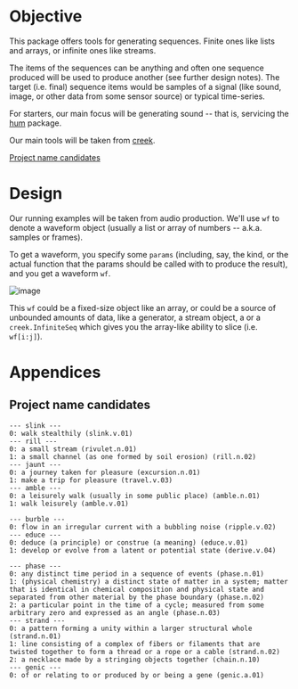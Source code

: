 # Objective

This package offers tools for generating sequences. Finite ones like lists and arrays, or infinite ones like streams. 

The items of the sequences can be anything and often one sequence produced will be used to produce another (see further design notes). 
The target (i.e. final) sequence items would be samples of a signal (like sound, image, or other data from some sensor source) or typical time-series. 

For starters, our main focus will be generating sound -- that is, servicing the [hum](https://github.com/otosense/hum) package. 

Our main tools will be taken from [creek](https://github.com/i2mint/creek). 

[Project name candidates](#project-name-candidates)



# Design

Our running examples will be taken from audio production. 
We'll use `wf` to denote a waveform object (usually a list or array of numbers -- a.k.a. samples or frames). 

To get a waveform, you specify some `params` (including, say, the kind, 
or the actual function that the params should be called with to produce the result), 
and you get a waveform `wf`.

![image](https://user-images.githubusercontent.com/1906276/129167933-b1cdba31-0e8c-46b9-b789-c89732d06ce3.png)

This `wf` could be a fixed-size object like an array, or could be a source of unbounded amounts of data, 
like a generator, a stream object, a or a `creek.InfiniteSeq` which gives you the array-like ability to slice (i.e. `wf[i:j]`). 


# Appendices

## Project name candidates

```
--- slink ---
0: walk stealthily (slink.v.01)
--- rill ---
0: a small stream (rivulet.n.01)
1: a small channel (as one formed by soil erosion) (rill.n.02)
--- jaunt ---
0: a journey taken for pleasure (excursion.n.01)
1: make a trip for pleasure (travel.v.03)
--- amble ---
0: a leisurely walk (usually in some public place) (amble.n.01)
1: walk leisurely (amble.v.01)

--- burble ---
0: flow in an irregular current with a bubbling noise (ripple.v.02)
--- educe ---
0: deduce (a principle) or construe (a meaning) (educe.v.01)
1: develop or evolve from a latent or potential state (derive.v.04)

--- phase ---
0: any distinct time period in a sequence of events (phase.n.01)
1: (physical chemistry) a distinct state of matter in a system; matter that is identical in chemical composition and physical state and separated from other material by the phase boundary (phase.n.02)
2: a particular point in the time of a cycle; measured from some arbitrary zero and expressed as an angle (phase.n.03)
--- strand ---
0: a pattern forming a unity within a larger structural whole (strand.n.01)
1: line consisting of a complex of fibers or filaments that are twisted together to form a thread or a rope or a cable (strand.n.02)
2: a necklace made by a stringing objects together (chain.n.10)
--- genic ---
0: of or relating to or produced by or being a gene (genic.a.01)
```
